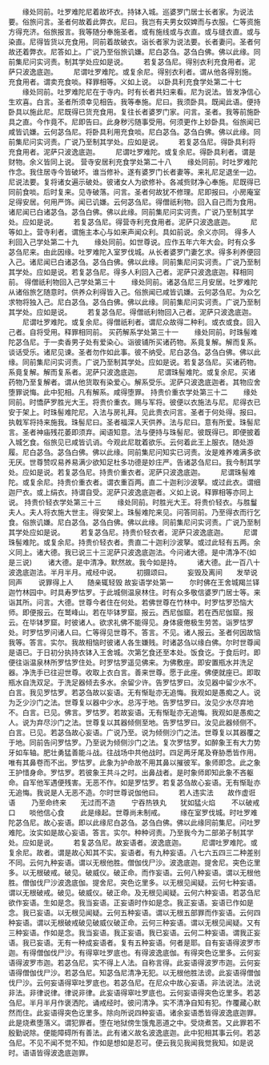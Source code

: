 <!-- { "loadSidebar": true } -->
　　缘处同前。吐罗难陀尼着故坏衣。持钵入城。巡婆罗门居士长者家。为说法要。俗旅问言。圣者何故着此弊衣。尼曰。我岂有夫男女奴婢而与衣服。仁等资施方得充济。俗旅报言。我等随分奉施圣者。或有施线或与衣直。或与缝衣直。或与染直。尼得皆货以充食用。同前着故破衣。诣长者家为说法要。长者妻问。圣者何故还着弊衣。尼答如上。广说乃至俗旅讥嫌。尼白苾刍。苾刍白佛。佛以此缘。同前集尼问实诃责。制其学处应如是说。
　　若复苾刍尼。得别衣利充食用者。泥萨只波逸底迦。
　　尼谓吐罗难陀。或复余尼。得别衣利者。谓从他各得别施。充食用者。谓卖充食啖。释罪相等。义如上说。
以卧具利充食学处第二十七
　　缘处同前。吐罗难陀尼在于寺内。时有长者共妇来看。尼为说法。皆发净信心生欢喜。白言。圣者所须幸见相告。我等奉施。尼曰。我须卧具。既闻此语。便持卧具以施此尼。尼既得已货充食用。复往长者婆罗门家。问言。圣者。我等前施卧具之直。今作竟不。尼即告曰。此身秽污随事受用。何须更作上妙卧具。俗旅闻已咸皆讥嫌。云何苾刍尼。将卧具利用充食啖。尼白苾刍。苾刍白佛。佛以此缘。同前集尼问实诃责。广说乃至制其学处。应如是说。
　　若复苾刍尼。得卧具利将充食用者。泥萨只波逸底迦。
　　尼谓吐罗难陀。或复余尼。得卧具利者。谓是财物。余义皆同上说。
营寺安居利充食学处第二十八
　　缘处同前。时吐罗难陀作念。我住居寺今皆破坏。谁当修补。遂有婆罗门长者妻等。来礼尼足退坐一边。尼说法要。复将诸女遍示破处。彼诸女人为欲修补。各减赀财净心奉施。尼既得已同前食啖。后时复来。见寺破落。问言。圣者何故犹不修理。尼即报曰。小房庵室足得安居。何用严饰。闻已讥嫌。云何苾刍尼。得僧祇利物。回入自己而为食用。诸尼闻已白诸苾刍。苾刍白佛。佛以此缘。同前集尼问实诃责。广说乃至制其学处。应如是说。
　　若复苾刍尼。得营寺利充食用者。泥萨只波逸底迦。
　　尼等如上。营寺利者。谓施主本心与如来声闻众利。具如前说。余义亦同。
得多人利回入己学处第二十九
　　缘处同前。如世尊说。应作五年六年大会。时有众多苾刍尼来。由此因缘。吐罗难陀入室罗伐城。从长者婆罗门妻乞求。得多利养便回入己。诸尼闻已白诸苾刍。苾刍白佛。佛以此缘。同前集尼问实诃责。广说乃至制其学处。应如是说。若复苾刍尼。得多人利回入己者。泥萨只波逸底迦。释相同前。
得僧祇利物回入己学处第三十
　　缘处同前。诸苾刍尼三月安居。吐罗难陀从诸俗旅乞随意时。供养众利得皆入己。俗旅闻已咸皆讥嫌。云何苾刍尼。为众乞求物将独入己。尼白苾刍。苾刍白佛。佛以此缘。同前集尼问实诃责。广说乃至制其学处。应如是说。
　　若复苾刍尼。得僧祇利物回入己者。泥萨只波逸底迦。
　　尼谓吐罗难陀。或复余尼。得僧祇利者。谓尼众故得二种利。或衣或食。回入己者。自将受用。释罪相同前。
买药解系学处第三十一
　　缘处同前。时珠髻难陀苾刍尼。于一卖香男子处有爱染心。诣彼铺所买诸药物。系竟复解。解而复系。谈话受乐。诸尼见谏。圣者勿作如此事。彼不纳受。尼白苾刍。苾刍白佛。佛以此缘。同前集尼问实诃责。广说乃至制其学处。应如是说。若复苾刍尼。买诸药物。系竟复解。解而复系者。泥萨只波逸底迦。
　　尼谓珠髻难陀。或复余尼。买诸药物乃至复解者。谓从他货取有染爱心。解系受乐。泥萨只波逸底迦者。其物应舍堕罪说悔。此中犯相。凡有解系。咸得堕罪。
持贵价重衣学处第三十二
　　缘处同前。时憍萨罗胜光大王。将贵价重衣。赐与军将。彼便以衣施法与尼。尼得衣已安于架上。时珠髻难陀尼。入法与房礼拜。见此贵衣问言。圣者于何处得。报曰。执戟军将持来施我。珠髻尼曰。圣者福深人天供养。法与尼曰。意有所爱。珠髻尼言。圣者神庙残花萎即须弃。闻语知意。法与便持与珠髻尼。彼既得已。即便披着入城乞食。俗旅见已咸皆讥诮。今观此尼耽着欲乐。云何着此王上服衣。随处游履。尼白苾刍。苾刍白佛。佛以此缘。同前集尼问知实已诃责。汝是难养难满多欲无厌。世尊赞叹易养易满少欲知足杜多功德是妙庄严。告诸苾刍尼曰。我今制其学处。应如是说。若复苾刍尼。持贵价重衣者。泥萨只波逸底迦。
　　尼谓珠髻难陀。或复余尼。持贵价重衣者。谓衣重百两。直二十迦利沙波拏。或过此衣。谓细迦尸衣。或上绢衣。持谓自受。泥萨只波逸底迦者。义如上说。释罪相等亦同上说。
持贵价轻衣学处第三十三
　　缘处同前。时胜光大王。将贵价轻衣。与胜鬘夫人。夫人将衣施大世主。得安架上。珠髻难陀来见。问答同前。乃至得衣而行乞食。俗旅讥嫌。尼白苾刍。苾刍白佛。佛以此缘。同前集尼问实诃责。广说乃至制其学处应如是说。
　　若复苾刍尼。持贵价轻衣者。泥萨只波逸底迦。
　　尼谓珠髻难陀。或复余尼。持贵价轻衣者。贵直二十迦利沙波拏。或过此轻有五两。余义同上。诸大德。我已说三十三泥萨只波逸底迦法。今问诸大德。是中清净不(如是三说)
　　诸大德。是中清净。默然故。我今如是持。
　　诸大德。此一百八十波逸底迦法。半月半月。戒经中说。
　　初摄颂曰。
　　妄毁及离间　　发举说同声
　　说罪得上人　　随亲辄轻毁
故妄语学处第一
　　尔时佛在王舍城羯兰铎迦竹林园中。时具寿罗怙罗。于此城侧温泉林住。时有众多敬信婆罗门居士等。来诣其所。问言。大德。世尊今者住在何处。若佛世尊在竹林中。时罗怙罗恐恼大师。即便报云。在鹫峰山。若在毕钵罗窟。报云。西尼伽窟。若在西尼伽窟。报云。在毕钵罗窟。时彼诸人。欲求礼佛不能得见。身体疲倦极生劳苦。诣罗怙罗处。时罗怙罗问诸人曰。仁等得见世尊不。答言。不见。诸人报云。圣者何因故恼我等。答言。实尔。我故相恼时彼诸人各生嫌贱。时诸苾刍以缘白佛。尔时世尊闻是语已。于日初分执持衣钵入王舍城。次第乞食还至本处。饭食讫。于食后时。即便往诣温泉林所罗怙罗住处。时罗怙罗遥见佛来。为佛敷座。即安置瓶水并洗足器。净洗手已往迎世尊。收取上衣白言。善来世尊。愿于此座。佛便就座已。即取瓶水自洗双足。于洗足器倾去多水。余留少许。告罗怙罗曰。汝见器中留少水不。白言。我见罗怙罗。若苾刍故以妄语。无有惭耻亦无追悔。我观如是愚痴之人。说为乏少沙门之法。世尊复以器中少水。总泻于地。告罗怙罗曰。汝见少水尽弃地不。白言。已见。佛言。罗怙罗。若故妄语。无有惭耻亦无追悔。我观如是愚痴之人。说为弃尽沙门之法。世尊复以其器倾侧至地。告罗怙罗曰。汝见此器倾侧不。白言。已见。若苾刍故心妄语。广说乃至。说为倾侧沙门之法。世尊复以其器覆之于地。同前告问罗怙罗。乃至说为倾侧沙门之法。复次罗怙罗。如醉象王有大力势牙如车轴。肥壮勇猛善能斗战。往战场中共他战时。四足两牙尾及脊胁悉皆作用。唯有其鼻卷而不出。罗怙罗。此象为护命故不用其鼻以摧彼军。象师即念。此之象王护惜身命。罗怙罗。若彼象王共斗之时。出鼻战者。是时象师即知此象不吝躯命。自军他军遇便残害。无恶不作。如是罗怙罗。若复苾刍故心妄语。无有惭耻亦无追悔。我说是人无恶不造。尔时世尊说伽他曰。
　　若人违实法　　故作虚诳语
　　乃至命终来　　无过而不造
　　宁吞热铁丸　　犹如猛火焰
　　不以破戒口　　啖他信心食
　　此是缘起。世尊尚未制戒。
　　缘在室罗伐城。时吐罗难陀苾刍尼。故心妄语。即以此缘尼白苾刍。苾刍白佛。佛以此缘同前集尼。问吐罗难陀。汝实如是故心妄语。答言。实尔。种种诃责。乃至我今为二部弟子制其学处。应如是说。
　　若复苾刍尼。故妄语者。波逸底迦。
　　尼谓吐罗难陀。或复余尼。故者。谓是故心知其不实。妄语者。有九种妄语。八七六五四三二种差别不同。云何九种妄语。谓以无根他胜。僧伽伐尸沙。波逸底迦。提舍尼。突色讫里多。以无根破戒。破见。破威仪。破正命。而作妄语。云何八种妄语。谓以无根他胜。僧伽伐尸沙波逸底伽。提舍尼。突色讫里多。以无根见闻疑。云何七种妄语。谓以无根破戒。破见。破威仪。破正命。及无根见闻疑。云何六种妄语。若苾刍尼欲作妄语。生如是念。我当妄语。正妄语时作如是念。我正妄语。妄语已作如是念。我已妄语。以无根见闻疑。云何五种妄语。谓以无根五部罪而作妄语。云何四种妄语。谓以无根破戒破见破威仪破正命。云何三种妄语。谓以无根见闻疑。又有三种妄语。作如是念。我当妄语。我正妄语。我已妄语。云何二种妄语。谓我正妄语。我已妄语。无有一种成妄语者。复有五种妄语。何者是耶。自有妄语得波罗市迦。有得僧伽伐尸沙。有得窣吐罗底也。有得波逸底伽。有得突色讫里多。云何妄语得波罗市迦。若苾刍尼。实不得上人法。自称言得。此妄语得波罗市迦。云何妄语得僧伽伐尸沙。若苾刍尼。知苾刍尼清净无犯。以无根他胜法谤。此妄语得僧伽伐尸沙。云何妄语得窣吐罗底也。若苾刍尼。在尼众中故心妄语。非法说法。法说非法。非律说律。律说非律。此妄语得窣吐罗底也。云何妄语得突色讫里多。若苾刍尼。半月半月作褒洒陀。诵戒经时。彼问清净。实不清净自知有犯。作覆藏心默然而住。此妄语得突色讫里多。除向所说四种妄语。诸余妄语悉皆得波逸底迦罪。此是烧煮堕落义。谓犯罪者。堕在地狱傍生饿鬼恶道之中。受烧煮苦。又此罪若不殷勤说除。便能障碍所有善法。此有诸义故名波逸底迦。此中犯相其事云何。若苾刍尼。不见不闻不觉不知。作如是想如是忍可。便云我见我闻我觉我知。如是说时。语语皆得波逸底迦罪。
